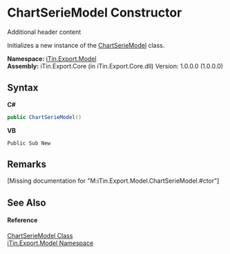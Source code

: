 # ChartSerieModel Constructor 
Additional header content 

Initializes a new instance of the <a href="T_iTin_Export_Model_ChartSerieModel">ChartSerieModel</a> class.

**Namespace:**&nbsp;<a href="N_iTin_Export_Model">iTin.Export.Model</a><br />**Assembly:**&nbsp;iTin.Export.Core (in iTin.Export.Core.dll) Version: 1.0.0.0 (1.0.0.0)

## Syntax

**C#**<br />
``` C#
public ChartSerieModel()
```

**VB**<br />
``` VB
Public Sub New
```


## Remarks
\[Missing <remarks> documentation for "M:iTin.Export.Model.ChartSerieModel.#ctor"\]

## See Also


#### Reference
<a href="T_iTin_Export_Model_ChartSerieModel">ChartSerieModel Class</a><br /><a href="N_iTin_Export_Model">iTin.Export.Model Namespace</a><br />